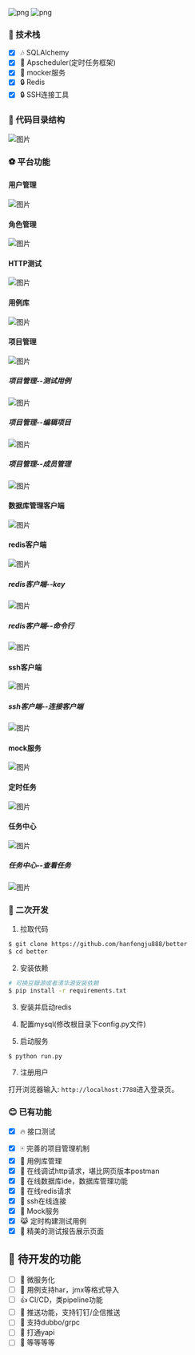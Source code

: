 
![png](https://img.shields.io/badge/Python-3.6+-green)
![png](https://img.shields.io/badge/amazeui+-blue)

  
### 🎉 技术栈

- [x] 🎶 SQLAlchemy
- [x] 🎉 Apscheduler(定时任务框架) 
- [x] 🎃 mocker服务 
- [x] 🔒 Redis
- [x] 🔒 SSH连接工具

### 🎉 代码目录结构
![图片](https://user-images.githubusercontent.com/116870381/212652934-f1a8df7a-5dd2-4792-95f7-35ce0b6a9b4d.png)


### ⚽ 平台功能


#### 用户管理

![图片](https://user-images.githubusercontent.com/116870381/212624781-fe31ef6c-801e-485a-a4fd-94db80e645e8.png)

#### 角色管理
![图片](https://user-images.githubusercontent.com/116870381/212625131-afabf8ae-003f-4778-b12c-b2b51a24b837.png)

#### HTTP测试
![图片](https://user-images.githubusercontent.com/116870381/212628282-65051c4a-5559-45ba-92d2-1b68c72ca152.png)
#### 用例库
![图片](https://user-images.githubusercontent.com/116870381/212629139-2ae349e4-fb85-4592-8ac1-c8d24c799a0e.png)

#### 项目管理
![图片](https://user-images.githubusercontent.com/116870381/212630490-fe0c29f7-602f-444b-b353-76a3e2257249.png)

##### 项目管理--测试用例
![图片](https://user-images.githubusercontent.com/116870381/212631026-dfba3f54-41d4-4e6b-af7e-f625cf8a16b6.png)
##### 项目管理--编辑项目
![图片](https://user-images.githubusercontent.com/116870381/212631131-cfb489dd-ea1c-4170-9605-f24f5f960184.png)

##### 项目管理--成员管理
![图片](https://user-images.githubusercontent.com/116870381/212631535-22e1e15d-3b68-4d7a-8df4-7507c2712b9a.png)

#### 数据库管理客户端
![图片](https://user-images.githubusercontent.com/116870381/212631623-b68a6a70-6f4c-4c97-9513-ee642e953d9f.png)

#### redis客户端
![图片](https://user-images.githubusercontent.com/116870381/212648256-a1478915-f848-413c-970c-271162d4f71a.png)

##### redis客户端--key
![图片](https://user-images.githubusercontent.com/116870381/212648542-4353b90c-0226-4463-9f2e-a7fd3be1116a.png)

##### redis客户端--命令行
![图片](https://user-images.githubusercontent.com/116870381/212649362-6b43d8ca-74f9-43ef-aee3-ac6d977525b3.png)


#### ssh客户端
![图片](https://user-images.githubusercontent.com/116870381/212636727-d7485733-824b-425e-acdf-11657988e682.png)
##### ssh客户端--连接客户端
![图片](https://user-images.githubusercontent.com/116870381/212637573-ad801b09-d77a-4275-b739-9ce133bdd5a9.png)

#### mock服务
![图片](https://user-images.githubusercontent.com/116870381/212638035-9b5674ff-d663-436e-8e70-08b32c6fc313.png)

#### 定时任务
![图片](https://user-images.githubusercontent.com/116870381/212646100-3dd99bf4-59e9-4341-b9c2-744e3b17c50d.png)

#### 任务中心
![图片](https://user-images.githubusercontent.com/116870381/212646476-809db0f5-eb4b-4271-9eac-94f31463befd.png)

##### 任务中心--查看任务
![图片](https://user-images.githubusercontent.com/116870381/212647116-b0528b5a-e978-48cc-8505-357b08b73da0.png)

### 🎉 二次开发

1. 拉取代码

```bash
$ git clone https://github.com/hanfengju888/better
$ cd better
```

2. 安装依赖

```bash
# 可换豆瓣源或者清华源安装依赖
$ pip install -r requirements.txt
```

3. 安装并启动redis

4. 配置mysql(修改根目录下config.py文件)

6. 启动服务

```bash
$ python run.py
```

7. 注册用户

打开浏览器输入: `http://localhost:7788`进入登录页。





### 😊 已有功能

+ [x] 🔥 接口测试
- [x] 🀄 完善的项目管理机制
- [x] 💎 用例库管理
- [x] 🎨 在线调试http请求，堪比网页版本postman
- [x] 🚀 在线数据库ide，数据库管理功能
- [x] 🐍 在线redis请求
- [x] 🐎 ssh在线连接
- [x] 🙈 Mock服务
- [x] 😹 定时构建测试用例
- [x] 🐧 精美的测试报告展示页面

## 🙋 待开发的功能
- [ ] 🐘 微服务化
- [ ] 🐸 用例支持har，jmx等格式导入
- [ ] 👍 CI/CD，类pipeline功能
- [ ] 🌼 推送功能，支持钉钉/企信推送
- [ ] 🌛 支持dubbo/grpc
- [ ] 🐛 打通yapi
- [ ] 🌽 等等等等
